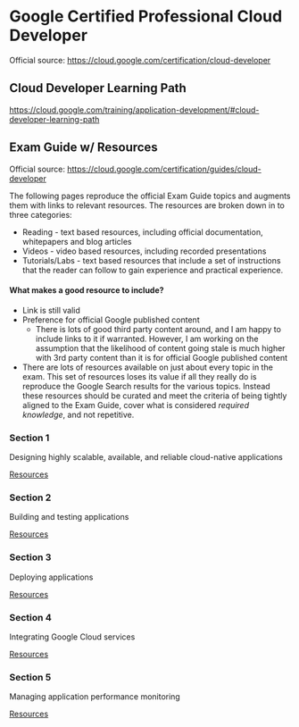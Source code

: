 # Google Certified Professional Cloud Developer

Official source: https://cloud.google.com/certification/cloud-developer

## Cloud Developer Learning Path

https://cloud.google.com/training/application-development/#cloud-developer-learning-path

## Exam Guide w/ Resources

Official source: https://cloud.google.com/certification/guides/cloud-developer

The following pages reproduce the official Exam Guide topics and augments them with links to relevant resources. The resources are broken down in to three categories:

* Reading - text based resources, including official documentation, whitepapers and blog articles
* Videos - video based resources, including recorded presentations
* Tutorials/Labs - text based resources that include a set of instructions that the reader can follow to gain experience and practical experience.

#### What makes a good resource to include?

* Link is still valid
* Preference for official Google published content
    * There is lots of good third party content around, and I am happy to include links to it if warranted. However, I am working on the assumption that the likelihood of content going stale is much higher with 3rd party content than it is for official Google published content
* There are lots of resources available on just about every topic in the exam. This set of resources loses its value if all they really do is reproduce the Google Search results for the various topics. Instead these resources should be curated and meet the criteria of being tightly aligned to the Exam Guide, cover what is considered *required knowledge*, and not repetitive.

### Section 1
Designing highly scalable, available, and reliable cloud-native applications

[Resources](./exam-guide/section-1.md)

### Section 2
Building and testing applications

[Resources](./exam-guide/section-2.md)

### Section 3
Deploying applications

[Resources](./exam-guide/section-3.md)

### Section 4
Integrating Google Cloud services

[Resources](./exam-guide/section-4.md)

### Section 5
Managing application performance monitoring

[Resources](./exam-guide/section-5.md)
